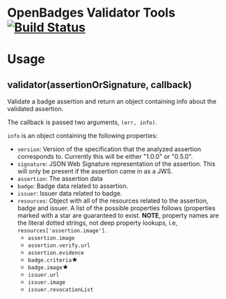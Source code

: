 # OpenBadges Validator Tools [![Build Status](https://secure.travis-ci.org/mozilla/openbadges-validator.png?branch=master)](http://travis-ci.org/mozilla/openbadges-validator)

# Usage

## validator(assertionOrSignature, callback)
Validate a badge assertion and return an object containing info about
the validated assertion.

The callback is passed two arguments, `(err, info)`.

`info` is an object containing the following properties:
- `version`: Version of the specification that the analyzed assertion
  corresponds to. Currently this will be either "1.0.0" or "0.5.0".
- `signature`: JSON Web Signature representation of the assertion. This
  will only be present if the assertion came in as a JWS.
- `assertion`: The assertion data
- `badge`: Badge data related to assertion.
- `issuer`: Issuer data related to badge.
- `resources`: Object with all of the resources related to the
  assertion, badge and issuer. A list of the possible properties follows
  (properties marked with a star are guaranteed to exist. **NOTE**,
  property names are the literal dotted strings, not deep property
  lookups, i.e, `resources['assertion.image']`.
  - `assertion.image`
  - `assertion.verify.url`
  - `assertion.evidence`
  - `badge.criteria`★
  - `badge.image`★
  - `issuer.url`
  - `issuer.image`
  - `issuer.revocationList`

